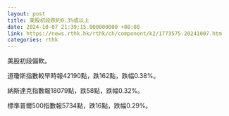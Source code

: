 ```yaml
---
layout: post
title: 美股初段跌約0.3%或以上
date: 2024-10-07 21:39:15.000000000 +08:00
link: https://news.rthk.hk/rthk/ch/component/k2/1773575-20241007.htm
categories: rthk
---
```


美股初段偏軟。

道瓊斯指數較早時報42190點，跌162點，跌幅0.38%。

納斯達克指數報18079點，跌58點，跌幅0.32%。

標準普爾500指數報5734點，跌16點，跌幅0.29%。
